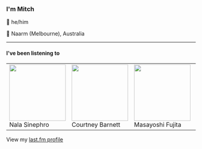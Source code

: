 <article><h3>I&#x27;m Mitch</h3><section><p>👨 he/him</p><p>📍 Naarm (Melbourne), Australia</p></section><hr/><section><h4>I&#x27;ve been listening to</h4><table><tbody><td><img src="https://lastfm.freetls.fastly.net/i/u/174s/f208c5b5995f360cb0a492880372f0fd.png" height="150px" alt="" role="presentation"/><br/>Nala Sinephro</td><td><img src="https://lastfm.freetls.fastly.net/i/u/174s/3d7b04cb4ee247c5c7cbc1fcce72b281.png" height="150px" alt="" role="presentation"/><br/>Courtney Barnett</td><td><img src="https://lastfm.freetls.fastly.net/i/u/174s/28285a9f62513e9a7d37d1501e2c612e.png" height="150px" alt="" role="presentation"/><br/>Masayoshi Fujita</td><td><img src="https://lastfm.freetls.fastly.net/i/u/174s/60a86cb63b5571db8badd045c7f0c519.png" height="150px" alt="" role="presentation"/><br/>Gas</td><td><img src="https://lastfm.freetls.fastly.net/i/u/174s/221d53768d47338692fa9fc60b6a6b26.png" height="150px" alt="" role="presentation"/><br/>Future</td></tbody></table><span>View my <a href="https://www.last.fm/user/my-slab">last.fm profile</a></span></section></article>
